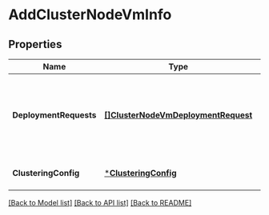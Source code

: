 # AddClusterNodeVmInfo

## Properties
Name | Type | Description | Notes
------------ | ------------- | ------------- | -------------
**DeploymentRequests** | [**[]ClusterNodeVmDeploymentRequest**](ClusterNodeVMDeploymentRequest.md) | Cluster node VM deployment requests to be deployed by the Manager.  | [default to null]
**ClusteringConfig** | [***ClusteringConfig**](ClusteringConfig.md) |  | [optional] [default to null]

[[Back to Model list]](../README.md#documentation-for-models) [[Back to API list]](../README.md#documentation-for-api-endpoints) [[Back to README]](../README.md)

